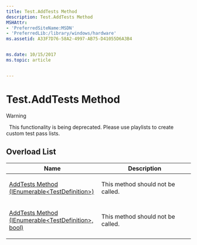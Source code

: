```yaml
---
title: Test.AddTests Method
description: Test.AddTests Method
MSHAttr:
- 'PreferredSiteName:MSDN'
- 'PreferredLib:/library/windows/hardware'
ms.assetid: A33F7D76-58A2-4997-AB75-D41055D6A3B4


ms.date: 10/15/2017
ms.topic: article


---
```


# Test.AddTests Method

>[!WARNING]
>  This functionality is being deprecated. Please use playlists to create custom test pass lists.

 

## <span id="Overload_List"></span><span id="overload_list"></span><span id="OVERLOAD_LIST"></span>Overload List


<table>
<colgroup>
<col width="50%" />
<col width="50%" />
</colgroup>
<thead>
<tr class="header">
<th>Name</th>
<th>Description</th>
</tr>
</thead>
<tbody>
<tr class="odd">
<td><p><a href="test-addtests-method--ienumerable-testdefinition--.md" data-raw-source="[AddTests Method (IEnumerable&amp;lt;TestDefinition&amp;gt;)](test-addtests-method--ienumerable-testdefinition--.md)">AddTests Method (IEnumerable&lt;TestDefinition&gt;)</a></p></td>
<td><p>This method should not be called.</p></td>
</tr>
<tr class="even">
<td><p><a href="test-addtests-method--ienumerable-testdefinition---bool-.md" data-raw-source="[AddTests Method (IEnumerable&amp;lt;TestDefinition&amp;gt;, bool)](test-addtests-method--ienumerable-testdefinition---bool-.md)">AddTests Method (IEnumerable&lt;TestDefinition&gt;, bool)</a></p></td>
<td><p>This method should not be called.</p></td>
</tr>
</tbody>
</table>

 

 

 






